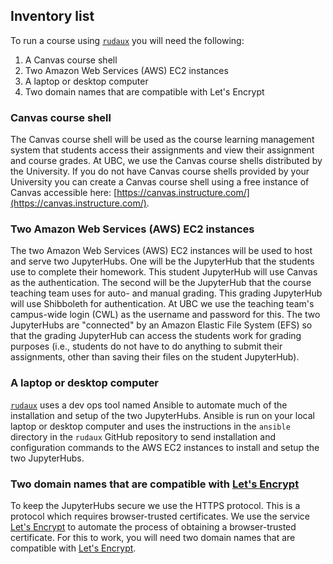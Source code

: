 ## Inventory list

To run a course using [`rudaux`](https://github.com/UBC-DSCI/rudaux) you will need the following:

1. A Canvas course shell 
2. Two Amazon Web Services (AWS) EC2 instances
3. A laptop or desktop computer
4. Two domain names that are compatible with Let's Encrypt 

### Canvas course shell

The Canvas course shell will be used as the course learning management system that students access their assignments and view their assignment and course grades. At UBC, we use the Canvas course shells distributed by the University. If you do not have Canvas course shells provided by your University you can create a Canvas course shell using a free instance of Canvas accessible here: [https://canvas.instructure.com/](https://canvas.instructure.com/).

### Two Amazon Web Services (AWS) EC2 instances

The two Amazon Web Services (AWS) EC2 instances will be used to host and serve two JupyterHubs. One will be the JupyterHub that the students use to complete their homework. This student JupyterHub will use Canvas as the authentication. The second will be the JupyterHub that the course teaching team uses for auto- and manual grading. This grading JupyterHub will use Shibboleth for authentication. At UBC we use the teaching team's campus-wide login (CWL) as the username and password for this. The two JupyterHubs are "connected" by an Amazon Elastic File System (EFS) so that the grading JupyterHub can access the students work for grading purposes (i.e., students do not have to do anything to submit their assignments, other than saving their files on the student JupyterHub).

### A laptop or desktop computer

[`rudaux`](https://github.com/UBC-DSCI/rudaux) uses a dev ops tool named Ansible to automate much of the installation and setup of the two JupyterHubs. Ansible is run on your local laptop or desktop computer and uses the instructions in the `ansible` directory in the `rudaux` GitHub repository to send installation and configuration commands to the AWS EC2 instances to install and setup the two JupyterHubs. 

### Two domain names that are compatible with [Let's Encrypt](https://letsencrypt.org/)

To keep the JupyterHubs secure we use the HTTPS protocol. This is a protocol which requires browser-trusted certificates. We use the service [Let's Encrypt](https://letsencrypt.org/) to automate the process of obtaining a browser-trusted certificate. For this to work, you will need two domain names that are compatible with [Let's Encrypt](https://letsencrypt.org/).
